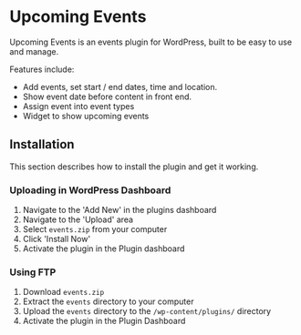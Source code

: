 Upcoming Events
===================

Upcoming Events is an events plugin for WordPress, built to be easy to use and manage. 

Features include:

* Add events, set start / end dates, time and location. 
* Show event date before content in front end. 
* Assign event into event types
* Widget to show upcoming events

## Installation

This section describes how to install the plugin and get it working.


### Uploading in WordPress Dashboard

1. Navigate to the 'Add New' in the plugins dashboard
2. Navigate to the 'Upload' area
3. Select `events.zip` from your computer
4. Click 'Install Now'
5. Activate the plugin in the Plugin dashboard

### Using FTP 
1. Download `events.zip`
2. Extract the `events` directory to your computer
3. Upload the `events` directory to the `/wp-content/plugins/` directory
4. Activate the plugin in the Plugin Dashboard
